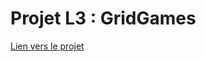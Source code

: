 # Projet L3 : GridGames
[Lien vers le projet](https://github.com/L3InfoAMU/gridgame-obscurax_donjon)
